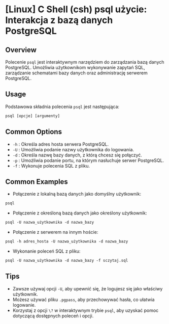 # [Linux] C Shell (csh) psql użycie: Interakcja z bazą danych PostgreSQL

## Overview
Polecenie `psql` jest interaktywnym narzędziem do zarządzania bazą danych PostgreSQL. Umożliwia użytkownikom wykonywanie zapytań SQL, zarządzanie schematami bazy danych oraz administrację serwerem PostgreSQL.

## Usage
Podstawowa składnia polecenia `psql` jest następująca:

```csh
psql [opcje] [argumenty]
```

## Common Options
- `-h` : Określa adres hosta serwera PostgreSQL.
- `-U` : Umożliwia podanie nazwy użytkownika do logowania.
- `-d` : Określa nazwę bazy danych, z którą chcesz się połączyć.
- `-p` : Umożliwia podanie portu, na którym nasłuchuje serwer PostgreSQL.
- `-f` : Wykonuje polecenia SQL z pliku.

## Common Examples
- Połączenie z lokalną bazą danych jako domyślny użytkownik:

```csh
psql
```

- Połączenie z określoną bazą danych jako określony użytkownik:

```csh
psql -U nazwa_użytkownika -d nazwa_bazy
```

- Połączenie z serwerem na innym hoście:

```csh
psql -h adres_hosta -U nazwa_użytkownika -d nazwa_bazy
```

- Wykonanie poleceń SQL z pliku:

```csh
psql -U nazwa_użytkownika -d nazwa_bazy -f sczytaj.sql
```

## Tips
- Zawsze używaj opcji `-U`, aby upewnić się, że logujesz się jako właściwy użytkownik.
- Możesz używać pliku `.pgpass`, aby przechowywać hasła, co ułatwia logowanie.
- Korzystaj z opcji `\?` w interaktywnym trybie `psql`, aby uzyskać pomoc dotyczącą dostępnych poleceń i opcji.